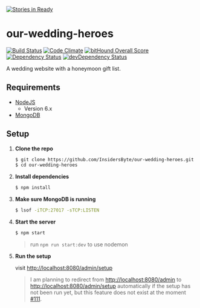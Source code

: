 [![Stories in Ready](https://badge.waffle.io/InsidersByte/our-wedding-heroes.png?label=ready&title=Ready)](https://waffle.io/InsidersByte/our-wedding-heroes)
# our-wedding-heroes

[![Build Status](https://travis-ci.org/InsidersByte/our-wedding-heroes.svg)](https://travis-ci.org/InsidersByte/our-wedding-heroes)
[![Code Climate](https://codeclimate.com/github/InsidersByte/honeymoon-gift-list/badges/gpa.svg)](https://codeclimate.com/github/InsidersByte/honeymoon-gift-list)
[![bitHound Overall Score](https://www.bithound.io/github/InsidersByte/our-wedding-heroes/badges/score.svg)](https://www.bithound.io/github/InsidersByte/our-wedding-heroes)  
[![Dependency Status](https://david-dm.org/insidersbyte/our-wedding-heroes.svg)](https://david-dm.org/insidersbyte/our-wedding-heroes)
[![devDependency Status](https://david-dm.org/insidersbyte/our-wedding-heroes/dev-status.svg)](https://david-dm.org/insidersbyte/our-wedding-heroes#info=devDependencies)

A wedding website with a honeymoon gift list.

## Requirements

* [NodeJS](https://nodejs.org/en/)
    * Version 6.x
* [MongoDB](https://www.mongodb.org/downloads)

## Setup

1.  **Clone the repo**

    ```bash
    $ git clone https://github.com/InsidersByte/our-wedding-heroes.git
    $ cd our-wedding-heroes
    ```
    
2. **Install dependencies**

    ```bash
    $ npm install
    ```
    
3. **Make sure MongoDB is running**

    ```bash
    $ lsof -iTCP:27017 -sTCP:LISTEN
    ```
    
4. **Start the server**

    ```bash
    $ npm start
    ```
    
    > run `npm run start:dev` to use nodemon
    
5.  **Run the setup**
    
    visit [http://localhost:8080/admin/setup](http://localhost:8080/admin/setup)
    
    > I am planning to redirect from [http://localhost:8080/admin](http://localhost:8080/admin) to [http://localhost:8080/admin/setup](http://localhost:8080/admin/setup) automatically if the setup has not been run yet, but this feature does not exist at the moment [#111](https://github.com/InsidersByte/our-wedding-heroes/issues/111).
